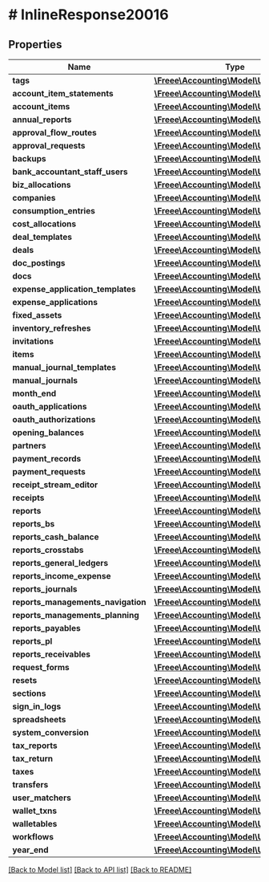 # # InlineResponse20016

## Properties

Name | Type | Description | Notes
------------ | ------------- | ------------- | -------------
**tags** | [**\Freee\Accounting\Model\UserCapability**](UserCapability.md) |  | 
**account_item_statements** | [**\Freee\Accounting\Model\UserCapability**](UserCapability.md) |  | 
**account_items** | [**\Freee\Accounting\Model\UserCapability**](UserCapability.md) |  | 
**annual_reports** | [**\Freee\Accounting\Model\UserCapability**](UserCapability.md) |  | 
**approval_flow_routes** | [**\Freee\Accounting\Model\UserCapability**](UserCapability.md) |  | 
**approval_requests** | [**\Freee\Accounting\Model\UserCapability**](UserCapability.md) |  | 
**backups** | [**\Freee\Accounting\Model\UserCapability**](UserCapability.md) |  | 
**bank_accountant_staff_users** | [**\Freee\Accounting\Model\UserCapability**](UserCapability.md) |  | 
**biz_allocations** | [**\Freee\Accounting\Model\UserCapability**](UserCapability.md) |  | 
**companies** | [**\Freee\Accounting\Model\UserCapability**](UserCapability.md) |  | 
**consumption_entries** | [**\Freee\Accounting\Model\UserCapability**](UserCapability.md) |  | 
**cost_allocations** | [**\Freee\Accounting\Model\UserCapability**](UserCapability.md) |  | 
**deal_templates** | [**\Freee\Accounting\Model\UserCapability**](UserCapability.md) |  | 
**deals** | [**\Freee\Accounting\Model\UserCapability**](UserCapability.md) |  | 
**doc_postings** | [**\Freee\Accounting\Model\UserCapability**](UserCapability.md) |  | 
**docs** | [**\Freee\Accounting\Model\UserCapability**](UserCapability.md) |  | 
**expense_application_templates** | [**\Freee\Accounting\Model\UserCapability**](UserCapability.md) |  | 
**expense_applications** | [**\Freee\Accounting\Model\UserCapability**](UserCapability.md) |  | 
**fixed_assets** | [**\Freee\Accounting\Model\UserCapability**](UserCapability.md) |  | 
**inventory_refreshes** | [**\Freee\Accounting\Model\UserCapability**](UserCapability.md) |  | 
**invitations** | [**\Freee\Accounting\Model\UserCapability**](UserCapability.md) |  | 
**items** | [**\Freee\Accounting\Model\UserCapability**](UserCapability.md) |  | 
**manual_journal_templates** | [**\Freee\Accounting\Model\UserCapability**](UserCapability.md) |  | 
**manual_journals** | [**\Freee\Accounting\Model\UserCapability**](UserCapability.md) |  | 
**month_end** | [**\Freee\Accounting\Model\UserCapability**](UserCapability.md) |  | 
**oauth_applications** | [**\Freee\Accounting\Model\UserCapability**](UserCapability.md) |  | 
**oauth_authorizations** | [**\Freee\Accounting\Model\UserCapability**](UserCapability.md) |  | 
**opening_balances** | [**\Freee\Accounting\Model\UserCapability**](UserCapability.md) |  | 
**partners** | [**\Freee\Accounting\Model\UserCapability**](UserCapability.md) |  | 
**payment_records** | [**\Freee\Accounting\Model\UserCapability**](UserCapability.md) |  | 
**payment_requests** | [**\Freee\Accounting\Model\UserCapability**](UserCapability.md) |  | 
**receipt_stream_editor** | [**\Freee\Accounting\Model\UserCapability**](UserCapability.md) |  | 
**receipts** | [**\Freee\Accounting\Model\UserCapability**](UserCapability.md) |  | 
**reports** | [**\Freee\Accounting\Model\UserCapability**](UserCapability.md) |  | 
**reports_bs** | [**\Freee\Accounting\Model\UserCapability**](UserCapability.md) |  | 
**reports_cash_balance** | [**\Freee\Accounting\Model\UserCapability**](UserCapability.md) |  | 
**reports_crosstabs** | [**\Freee\Accounting\Model\UserCapability**](UserCapability.md) |  | 
**reports_general_ledgers** | [**\Freee\Accounting\Model\UserCapability**](UserCapability.md) |  | 
**reports_income_expense** | [**\Freee\Accounting\Model\UserCapability**](UserCapability.md) |  | 
**reports_journals** | [**\Freee\Accounting\Model\UserCapability**](UserCapability.md) |  | 
**reports_managements_navigation** | [**\Freee\Accounting\Model\UserCapability**](UserCapability.md) |  | 
**reports_managements_planning** | [**\Freee\Accounting\Model\UserCapability**](UserCapability.md) |  | 
**reports_payables** | [**\Freee\Accounting\Model\UserCapability**](UserCapability.md) |  | 
**reports_pl** | [**\Freee\Accounting\Model\UserCapability**](UserCapability.md) |  | 
**reports_receivables** | [**\Freee\Accounting\Model\UserCapability**](UserCapability.md) |  | 
**request_forms** | [**\Freee\Accounting\Model\UserCapability**](UserCapability.md) |  | 
**resets** | [**\Freee\Accounting\Model\UserCapability**](UserCapability.md) |  | 
**sections** | [**\Freee\Accounting\Model\UserCapability**](UserCapability.md) |  | 
**sign_in_logs** | [**\Freee\Accounting\Model\UserCapability**](UserCapability.md) |  | 
**spreadsheets** | [**\Freee\Accounting\Model\UserCapability**](UserCapability.md) |  | 
**system_conversion** | [**\Freee\Accounting\Model\UserCapability**](UserCapability.md) |  | 
**tax_reports** | [**\Freee\Accounting\Model\UserCapability**](UserCapability.md) |  | 
**tax_return** | [**\Freee\Accounting\Model\UserCapability**](UserCapability.md) |  | 
**taxes** | [**\Freee\Accounting\Model\UserCapability**](UserCapability.md) |  | 
**transfers** | [**\Freee\Accounting\Model\UserCapability**](UserCapability.md) |  | 
**user_matchers** | [**\Freee\Accounting\Model\UserCapability**](UserCapability.md) |  | 
**wallet_txns** | [**\Freee\Accounting\Model\UserCapability**](UserCapability.md) |  | 
**walletables** | [**\Freee\Accounting\Model\UserCapability**](UserCapability.md) |  | 
**workflows** | [**\Freee\Accounting\Model\UserCapability**](UserCapability.md) |  | 
**year_end** | [**\Freee\Accounting\Model\UserCapability**](UserCapability.md) |  | 

[[Back to Model list]](../../README.md#documentation-for-models) [[Back to API list]](../../README.md#documentation-for-api-endpoints) [[Back to README]](../../README.md)


